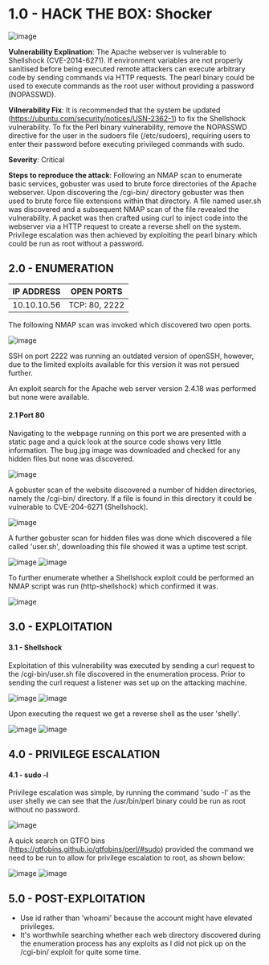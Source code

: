 # 1.0 - HACK THE BOX: Shocker

![image](https://github.com/Gladoodles/hackthebox_machines/assets/96867367/ef35205b-e4c5-49af-ad35-82211133b7c8)

**Vulnerability Explination**: The Apache webserver is vulnerable to Shellshock (CVE-2014-6271). If environment variables are not properly sanitised before being executed remote attackers can execute arbitrary code by sending commands via HTTP requests. The pearl binary could be used to execute commands as the root user without providing a password (NOPASSWD).

**Vilnerability Fix**: It is recommended that the system be updated (https://ubuntu.com/security/notices/USN-2362-1) to fix the Shellshock vulnerability. To fix the Perl binary vulnerability, remove the NOPASSWD directive for the user in the sudoers file (/etc/sudoers), requiring users to enter their password before executing privileged commands with sudo.

**Severity**: Critical 

**Steps to reproduce the attack**: Following an NMAP scan to enumerate basic services, gobuster was used to brute force directories of the Apache webserver. Upon discovering the /cgi-bin/ directory gobuster was then used to brute force file extensions within that directory. A file named user.sh was discovered and a subsequent NMAP scan of the file revealed the vulnerability. A packet was then crafted using curl to inject code into the webserver via a HTTP request to create a reverse shell on the system. Privilege escalation was then achieved by exploiting the pearl binary which could be run as root without a password. 

## 2.0 - ENUMERATION
| **IP ADDRESS** | **OPEN PORTS** |
|----------|--------------------|
| 10.10.10.56 | TCP: 80, 2222 |

The following NMAP scan was invoked which discovered two open ports. 

![image](https://github.com/Gladoodles/hackthebox_machines/assets/96867367/1c90605a-d62a-40ec-a5bc-cd7ad9748a1a)

SSH on port 2222 was running an outdated version of openSSH, however, due to the limited exploits available for this version it was not persued further. 

An exploit search for the Apache web server version 2.4.18 was performed but none were available. 

#### **2.1 Port 80**

Navigating to the webpage running on this port we are presented with a static page and a quick look at the source code shows very little information. The bug.jpg image was downloaded and checked for any hidden files but none was discovered. 

![image](https://github.com/Gladoodles/hackthebox_machines/assets/96867367/c7cf9dc0-5211-42bf-b683-271e866d7bfb)

A gobuster scan of the website discovered a number of hidden directories, namely the /cgi-bin/ directory. If a file is found in this directory it could be vulnerable to CVE-204-6271 (Shellshock).

![image](https://github.com/Gladoodles/hackthebox_machines/assets/96867367/780ed8bf-ab7c-45f8-b3b3-b5294e98a9f5)

A further gobuster scan for hidden files was done which discovered a file called 'user.sh', downloading this file showed it was a uptime test script. 

![image](https://github.com/Gladoodles/hackthebox_machines/assets/96867367/e26926a5-7b42-4bb5-b9a8-b0233785ab48)
![image](https://github.com/Gladoodles/hackthebox_machines/assets/96867367/89987e49-4ae6-44d3-b3c2-b7190eef75ea)

To further enumerate whether a Shellshock exploit could be performed an NMAP script was run (http-shellshock) which confirmed it was.

![image](https://github.com/Gladoodles/hackthebox_machines/assets/96867367/330179d8-7c03-4c9d-b21d-ca970ec82ca0)

## 3.0 - EXPLOITATION

#### **3.1 - Shellshock**

Exploitation of this vulnerability was executed by sending a curl request to the /cgi-bin/user.sh file discovered in the enumeration process. Prior to sending the curl request a listener was set up on the attacking machine. 

![image](https://github.com/Gladoodles/hackthebox_machines/assets/96867367/1ebb423b-c98c-4a8a-a144-7d791507305b)
![image](https://github.com/Gladoodles/hackthebox_machines/assets/96867367/e341bf2e-bf38-4d03-b9b9-b963d5c86178)

Upon executing the request we get a reverse shell as the user 'shelly'. 

![image](https://github.com/Gladoodles/hackthebox_machines/assets/96867367/6aacc506-9314-4c6f-9a9d-1abc152f9319)
![image](https://github.com/Gladoodles/hackthebox_machines/assets/96867367/0cffe30d-1b2d-434f-95cd-9c0ab150b3bc)

## 4.0 - PRIVILEGE ESCALATION 

#### **4.1 - sudo -l**

Privilege escalation was simple, by running the command 'sudo -l' as the user shelly we can see that the /usr/bin/perl binary could be run as root without no password. 

![image](https://github.com/Gladoodles/hackthebox_machines/assets/96867367/eac23c6c-92f6-4f4c-a2be-6fb8437b8964)

A quick search on GTFO bins (https://gtfobins.github.io/gtfobins/perl/#sudo) provided the command we need to be run to allow for privilege escalation to root, as shown below:

![image](https://github.com/Gladoodles/hackthebox_machines/assets/96867367/5a16e5a5-52f1-4b49-8782-f41866563ecd)
![image](https://github.com/Gladoodles/hackthebox_machines/assets/96867367/6b12a4df-54d2-4654-bdf8-3c1d767a09fb)

## 5.0 - POST-EXPLOITATION 

- Use id rather than 'whoami' because the account might have elevated privileges.
- It's worthwhile searching whether each web directory discovered during the enumeration process has any exploits as I did not pick up on the /cgi-bin/ exploit for quite some time. 
